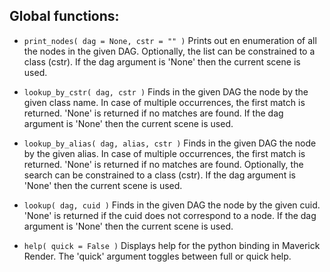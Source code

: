 Global functions:
-----------------

  - `print_nodes( dag = None, cstr = "" )`
    Prints out en enumeration of all the nodes in the given DAG.
    Optionally, the list can be constrained to a class (cstr).
    If the dag argument is 'None' then the current scene is used.

  - `lookup_by_cstr( dag, cstr )`
    Finds in the given DAG the node by the given class name.
    In case of multiple occurrences, the first match is returned.
    'None' is returned if no matches are found.
    If the dag argument is 'None' then the current scene is used.

  - `lookup_by_alias( dag, alias, cstr )`
    Finds in the given DAG the node by the given alias.
    In case of multiple occurrences, the first match is returned.
    'None' is returned if no matches are found.
    Optionally, the search can be constrained to a class (cstr).
    If the dag argument is 'None' then the current scene is used.

  - `lookup( dag, cuid )`
    Finds in the given DAG the node by the given cuid.
    'None' is returned if the cuid does not correspond to a node.
    If the dag argument is 'None' then the current scene is used.

  - `help( quick = False )`
    Displays help for the python binding in Maverick Render.
    The 'quick' argument toggles between full or quick help.
